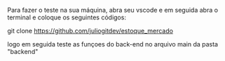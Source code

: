 Para fazer o teste na sua máquina, abra seu vscode e em seguida abra o terminal e coloque os seguintes códigos:

git clone https://github.com/juliogitdev/estoque_mercado

logo em seguida teste as funçoes do back-end no arquivo main da pasta "backend"
